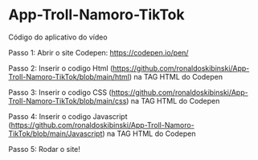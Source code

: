 # App-Troll-Namoro-TikTok
Código do aplicativo do vídeo

Passo 1: Abrir o site Codepen: https://codepen.io/pen/

Passo 2: Inserir o codigo Html (https://github.com/ronaldoskibinski/App-Troll-Namoro-TikTok/blob/main/html) na TAG HTML do Codepen

Passo 3: Inserir o codigo CSS (https://github.com/ronaldoskibinski/App-Troll-Namoro-TikTok/blob/main/css) na TAG HTML do Codepen

Passo 4: Inserir o codigo Javascript (https://github.com/ronaldoskibinski/App-Troll-Namoro-TikTok/blob/main/Javascript) na TAG HTML do Codepen

Passo 5: Rodar o site!
